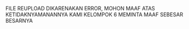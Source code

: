 FILE REUPLOAD DIKARENAKAN ERROR, MOHON MAAF ATAS KETIDAKNYAMANANNYA KAMI KELOMPOK 6 MEMINTA MAAF SEBESAR BESARNYA
